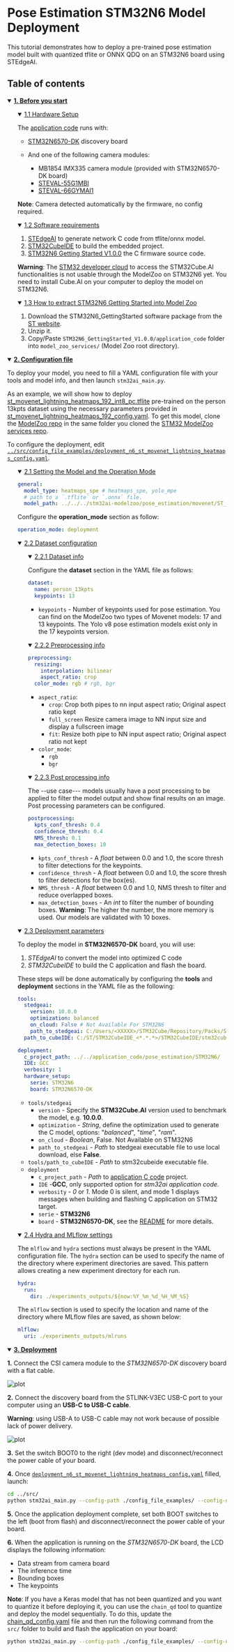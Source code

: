 # Pose Estimation STM32N6 Model Deployment

This tutorial demonstrates how to deploy a pre-trained pose estimation model built with quantized tflite or ONNX QDQ on an STM32N6 board using STEdgeAI.

## Table of contents

<details open><summary><a href="#1"><b>1. Before you start</b></a></summary><a id="1"></a>

<ul><details open><summary><a href="#1-1">1.1 Hardware Setup</a></summary><a id="1-1"></a>

The [application code](../../application_code/pose_estimation/STM32N6/README_ModelZoo.md) runs with:

- [STM32N6570-DK](https://www.st.com/en/evaluation-tools/stm32n6570-dk.html) discovery board

- And one of the following camera modules:
  - MB1854 IMX335 camera module (provided with STM32N6570-DK board)
  - [STEVAL-55G1MBI](https://www.st.com/en/evaluation-tools/steval-55g1mbi.html)
  - [STEVAL-66GYMAI1](https://www.st.com/en/evaluation-tools/steval-66gymai.html)

__Note__: Camera detected automatically by the firmware, no config required.

</details></ul>
<ul><details open><summary><a href="#1-2">1.2 Software requirements</a></summary><a id="1-2"></a>

1. [STEdgeAI](https://www.st.com/en/development-tools/stedgeai-core.html) to generate network C code from tflite/onnx model.
2. [STM32CubeIDE](https://www.st.com/en/development-tools/stm32cubeide.html) to build the embedded project.
3. [STM32N6 Getting Started V1.0.0](https://www.st.com/en/development-tools/stm32n6-ai.html) the C firmware source code.

__Warning__: The [STM32 developer cloud](https://stedgeai-dc.st.com/home) to access the STM32Cube.AI functionalities is not usable through the ModelZoo on STM32N6 yet. You need to install Cube.AI on your computer to deploy the model on STM32N6.

</details></ul>
<ul><details open><summary><a href="#1-3">1.3 How to extract STM32N6 Getting Started into Model Zoo</a></summary><a id="1-3"></a>

1. Download the STM32N6_GettingStarted software package from the [ST website](https://www.st.com/en/development-tools/stm32n6-ai.html).
2. Unzip it.
3. Copy/Paste `STM32N6_GettingStarted_V1.0.0/application_code` folder into `model_zoo_services/` (Model Zoo root directory).

</details></ul>
</details>
<details open><summary><a href="#2"><b>2. Configuration file</b></a></summary><a id="2"></a>

To deploy your model, you need to fill a YAML configuration file with your tools and model info, and then launch `stm32ai_main.py`.

As an example, we will show how to deploy [st_movenet_lightning_heatmaps_192_int8_pc.tflite](https://github.com/STMicroelectronics/stm32ai-modelzoo/tree/master/pose_estimation/movenet/ST_pretrainedmodel_public_dataset/custom_dataset_person_13kpts/st_movenet_lightning_heatmaps_192) pre-trained on the person 13kpts dataset using the necessary parameters provided in [st_movenet_lightning_heatmaps_192_config.yaml](https://github.com/STMicroelectronics/stm32ai-modelzoo/blob/master/pose_estimation/movenet/ST_pretrainedmodel_public_dataset/custom_dataset_person_13kpts/st_movenet_lightning_heatmaps_192/st_movenet_lightning_heatmaps_192_config.yaml). To get this model, clone the [ModelZoo repo](https://github.com/STMicroelectronics/stm32ai-modelzoo/) in the same folder you cloned the [STM32 ModelZoo services repo](https://github.com/STMicroelectronics/stm32ai-modelzoo-services/).

To configure the deployment, edit [`../src/config_file_examples/deployment_n6_st_movenet_lightning_heatmaps_config.yaml`](../src/config_file_examples/deployment_n6_st_movenet_lightning_heatmaps_config.yaml).

<ul><details open><summary><a href="#2-1">2.1 Setting the Model and the Operation Mode</a></summary><a id="2-1"></a>

```yaml
general:
  model_type: heatmaps_spe # heatmaps_spe, yolo_mpe
  # path to a `.tflite` or `.onnx` file.
  model_path: ../../../stm32ai-modelzoo/pose_estimation/movenet/ST_pretrainedmodel_public_dataset/custom_dataset_person_13kpts/st_movenet_lightning_heatmaps_192/st_movenet_lightning_heatmaps_192_int8_pc.tflite
```

Configure the __operation_mode__ section as follow:

```yaml
operation_mode: deployment
```

</details></ul>
<ul><details open><summary><a href="#2-2">2.2 Dataset configuration</a></summary><a id="2-2"></a>

<ul><details open><summary><a href="#2-2-1">2.2.1 Dataset info</a></summary><a id="2-2-1"></a>

Configure the __dataset__ section in the YAML file as follows:

```yaml
dataset:
  name: person_13kpts
  keypoints: 13
```

- `keypoints` - Number of keypoints used for pose estimation. You can find on the ModelZoo two types of Movenet models: 17 and 13 keypoints. The Yolo v8 pose estimation models exist only in the 17 keypoints version.

</details></ul>
<ul><details open><summary><a href="#2-2-2">2.2.2 Preprocessing info</a></summary><a id="2-2-2"></a>

```yaml
preprocessing:
  resizing:
    interpolation: bilinear
    aspect_ratio: crop
  color_mode: rgb # rgb, bgr
```

- `aspect_ratio`:
  - `crop`: Crop both pipes to nn input aspect ratio; Original aspect ratio kept
  - `full_screen` Resize camera image to NN input size and display a fullscreen image
  - `fit`: Resize both pipe to NN input aspect ratio; Original aspect ratio not kept
- `color_mode`:
  - `rgb`
  - `bgr`

</details></ul>
<ul><details open><summary><a href="#2-2-3">2.2.3 Post processing info</a></summary><a id="2-2-3"></a>

The --use case--- models usually have a post processing to be applied to filter the model output and show final results on an image.
Post processing parameters can be configured.

```yaml
postprocessing:
  kpts_conf_thresh: 0.4
  confidence_thresh: 0.4
  NMS_thresh: 0.1
  max_detection_boxes: 10
```

- `kpts_conf_thresh` - A *float* between 0.0 and 1.0, the score thresh to filter detections for the keypoints.
- `confidence_thresh` - A *float* between 0.0 and 1.0, the score thresh to filter detections for the box(es).
- `NMS_thresh` - A *float* between 0.0 and 1.0, NMS thresh to filter and reduce overlapped boxes.
- `max_detection_boxes` - An *int* to filter the number of bounding boxes. __Warning__: The higher the number, the more memory is used. Our models are validated with 10 boxes.

</details></ul>
</details></ul>
<ul><details open><summary><a href="#2-3">2.3 Deployment parameters</a></summary><a id="2-3"></a>

To deploy the model in __STM32N6570-DK__ board, you will use:

1. *STEdgeAI* to convert the model into optimized C code
2. *STM32CubeIDE* to build the C application and flash the board.

These steps will be done automatically by configuring the __tools__ and __deployment__ sections in the YAML file as the following:

```yaml
tools:
  stedgeai:
    version: 10.0.0
    optimization: balanced
    on_cloud: False # Not Available For STM32N6
    path_to_stedgeai: C:/Users/<XXXXX>/STM32Cube/Repository/Packs/STMicroelectronics/X-CUBE-AI/<*.*.*>/Utilities/windows/stedgeai.exe
  path_to_cubeIDE: C:/ST/STM32CubeIDE_<*.*.*>/STM32CubeIDE/stm32cubeide.exe

deployment:
  c_project_path: ../../application_code/pose_estimation/STM32N6/
  IDE: GCC
  verbosity: 1
  hardware_setup:
    serie: STM32N6
    board: STM32N6570-DK
```

- `tools/stedgeai`
  - `version` - Specify the __STM32Cube.AI__ version used to benchmark the model, e.g. __10.0.0__.
  - `optimization` - *String*, define the optimization used to generate the C model, options: "*balanced*", "*time*", "*ram*".
  - `on_cloud` - *Boolean*, False. Not Available on STM32N6
  - `path_to_stedgeai` - *Path* to stedgeai executable file to use local download, else __False__.
- `tools/path_to_cubeIDE` - *Path* to stm32cubeide executable file.
- `deployment`
  - `c_project_path` - *Path* to [application C code](../../application_code/pose_estimation/STM32N6/README.md) project.
  - `IDE` -__GCC__, only supported option for *stm32ai application code*.
  - `verbosity` - *0* or *1*. Mode 0 is silent, and mode 1 displays messages when building and flashing C application on STM32 target.
  - `serie` - __STM32N6__
  - `board` - __STM32N6570-DK__, see the [README](../../application_code/pose_estimation/STM32N6/README.md) for more details.

</details></ul>
<ul><details open><summary><a href="#2-4">2.4 Hydra and MLflow settings</a></summary><a id="2-4"></a>

The `mlflow` and `hydra` sections must always be present in the YAML configuration file. The `hydra` section can be used to specify the name of the directory where experiment directories are saved. This pattern allows creating a new experiment directory for each run.

```yaml
hydra:
  run:
    dir: ./experiments_outputs/${now:%Y_%m_%d_%H_%M_%S}
```

The `mlflow` section is used to specify the location and name of the directory where MLflow files are saved, as shown below:

```yaml
mlflow:
  uri: ./experiments_outputs/mlruns
```

</details></ul>
</details>
<details open><summary><a href="#3"><b>3. Deployment</b></a></summary><a id="3"></a>

__1.__ Connect the CSI camera module to the *STM32N6570-DK* discovery board with a flat cable.

![plot](./doc/img/STM32N6570-DK_Camera.JPG)

__2.__ Connect the discovery board from the STLINK-V3EC USB-C port to your computer using an __USB-C to USB-C cable__.

__Warning__: using USB-A to USB-C cable may not work because of possible lack of power delivery.

![plot](./doc/img/STM32N6570-DK_USB.JPG)

__3.__ Set the switch BOOT0 to the right (dev mode) and disconnect/reconnect the power cable of your board.

__4.__ Once [`deployment_n6_st_movenet_lightning_heatmaps_config.yaml`](../src/config_file_examples/deployment_n6_st_movenet_lightning_heatmaps_config.yaml) filled, launch:

```bash
cd ../src/
python stm32ai_main.py --config-path ./config_file_examples/ --config-name deployment_n6_st_movenet_lightning_heatmaps_config.yaml
```

__5.__ Once the application deployment complete, set both BOOT switches to the left (boot from flash) and disconnect/reconnect the power cable of your board.

__6.__ When the application is running on the *STM32N6570-DK* board, the LCD displays the following information:

- Data stream from camera board
- The inference time
- Bounding boxes
- The keypoints

__Note__:
If you have a Keras model that has not been quantized and you want to quantize it before deploying it, you can use the `chain_qd` tool to quantize and deploy the model sequentially. To do this, update the [chain_qd_config.yaml](../src/config_file_examples/chain_qd_n6_config.yaml) file and then run the following command from the `src/` folder to build and flash the application on your board:

```bash
python stm32ai_main.py --config-path ./config_file_examples/ --config-name chain_qd_config.yaml
```


</details>
